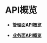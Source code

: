 # API概览<a name="ges_03_0134"></a>

-   **[管理面API概览](管理面API概览.md)**  

-   **[业务面API概览](业务面API概览.md)**  


